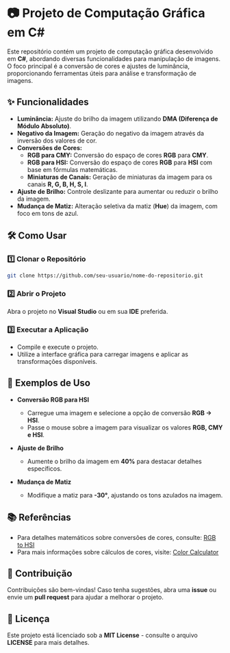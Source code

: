 # 📷 Projeto de Computação Gráfica em C#

Este repositório contém um projeto de computação gráfica desenvolvido em **C#**, abordando diversas funcionalidades para manipulação de imagens. O foco principal é a conversão de cores e ajustes de luminância, proporcionando ferramentas úteis para análise e transformação de imagens.

## ✨ Funcionalidades

- **Luminância:** Ajuste do brilho da imagem utilizando **DMA (Diferença de Módulo Absoluto)**.
- **Negativo da Imagem:** Geração do negativo da imagem através da inversão dos valores de cor.
- **Conversões de Cores:**
  - **RGB para CMY:** Conversão do espaço de cores **RGB** para **CMY**.
  - **RGB para HSI:** Conversão do espaço de cores **RGB** para **HSI** com base em fórmulas matemáticas.
  - **Miniaturas de Canais:** Geração de miniaturas da imagem para os canais **R, G, B, H, S, I**.
- **Ajuste de Brilho:** Controle deslizante para aumentar ou reduzir o brilho da imagem.
- **Mudança de Matiz:** Alteração seletiva da matiz (**Hue**) da imagem, com foco em tons de azul.

## 🛠 Como Usar

### 1️⃣ Clonar o Repositório
```bash
git clone https://github.com/seu-usuario/nome-do-repositorio.git
```

### 2️⃣ Abrir o Projeto
Abra o projeto no **Visual Studio** ou em sua **IDE** preferida.

### 3️⃣ Executar a Aplicação
- Compile e execute o projeto.
- Utilize a interface gráfica para carregar imagens e aplicar as transformações disponíveis.

## 📌 Exemplos de Uso

- **Conversão RGB para HSI**
  - Carregue uma imagem e selecione a opção de conversão **RGB → HSI**.
  - Passe o mouse sobre a imagem para visualizar os valores **RGB, CMY e HSI**.

- **Ajuste de Brilho**
  - Aumente o brilho da imagem em **40%** para destacar detalhes específicos.

- **Mudança de Matiz**
  - Modifique a matiz para **-30°**, ajustando os tons azulados na imagem.

## 📚 Referências
- Para detalhes matemáticos sobre conversões de cores, consulte: [RGB to HSI](RGB_to_HSI.pdf)
- Para mais informações sobre cálculos de cores, visite: [Color Calculator](http://drpeterjones.com/colorcalc/)

## 🤝 Contribuição
Contribuições são bem-vindas! Caso tenha sugestões, abra uma **issue** ou envie um **pull request** para ajudar a melhorar o projeto.

## 📜 Licença
Este projeto está licenciado sob a **MIT License** - consulte o arquivo **LICENSE** para mais detalhes.
